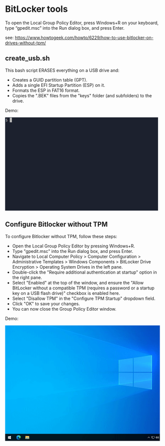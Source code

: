 # BitLocker tools

To open the Local Group Policy Editor, press Windows+R on your keyboard, type “gpedit.msc” into the Run dialog box, and press Enter.

see: https://www.howtogeek.com/howto/6229/how-to-use-bitlocker-on-drives-without-tpm/

## create_usb.sh

This bash script ERASES everything on a USB drive and:

- Creates a GUID partition table (GPT).
- Adds a single EFI Startup Partition (ESP) on it.
- Formats the ESP in FAT16 format.
- Copies the ".BEK" files from the "keys" folder (and subfolders) to the drive.

Demo:

![create_usb.sh screencast](create_usb.gif)

## Configure Bitlocker without TPM

To configure Bitlocker without TPM, follow these steps:

  - Open the Local Group Policy Editor by pressing Windows+R.
  - Type "gpedit.msc" into the Run dialog box, and press Enter.
  - Navigate to Local Computer Policy > Computer Configuration > Administrative Templates > Windows Components > BitLocker Drive Encryption > Operating System Drives in the left pane.
  - Double-click the "Require additional authentication at startup" option in the right pane.
  - Select "Enabled" at the top of the window, and ensure the "Allow BitLocker without a compatible TPM (requires a password or a startup key on a USB flash drive)" checkbox is enabled here.
  - Select "Disallow TPM" in the "Configure TPM Startup" dropdown field.
  - Click "OK" to save your changes.
  - You can now close the Group Policy Editor window.

Demo:

![gpedit screencast](gpedit.gif)
